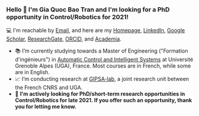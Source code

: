 ### Hello 👋 I'm Gia Quoc Bao Tran and I'm looking for a PhD opportunity in Control/Robotics for 2021!
:computer: I'm reachable by [Email](mailto:gia-quoc-bao.tran@grenoble-inp.org), and here are my [Homepage](https://www.tran-gia-quoc-bao.com/), [LinkedIn](https://www.linkedin.com/in/tran-gia-quoc-bao/), [Google Scholar](https://scholar.google.fr/citations?hl=en&user=j7GowkcAAAAJ&sortby=pubdate&view_op=list_works&gmla=AJsN-F6fLm0IMSpRxtBXAQljmDQtw01THyYzxmJcx2MYTHZmkekfXQTc5n5kipvyXRjuGSHjspVYx0be6MPEcjL1mOTMVCbfTuWn_cb6eOWqsjBMQup1v2I), [ResearchGate](https://www.researchgate.net/profile/Gia_Quoc_Bao_Tran), [ORCID](https://orcid.org/0000-0002-0150-8805), and [Academia](https://univ-grenoble-alpes.academia.edu/GiaQuocBaoTran).
- :books: I’m currently studying towards a Master of Engineering ("Formation d'ingénieurs") in [Automatic Control and Intelligent Systems](https://ense3.grenoble-inp.fr/fr/formation/filiere-automatique-systemes-intelligents#page-presentation) at Université Grenoble Alpes (UGA), France. Most courses are in French, while some are in English.
- :chart_with_upwards_trend: I’m conducting research at [GIPSA-lab](http://www.gipsa-lab.grenoble-inp.fr/en/home.php), a joint research unit between the French CNRS and UGA.
- :mag_right: **I'm actively looking for PhD/short-term research opportunities in Control/Robotics for late 2021. If you offer such an opportunity, thank you for letting me know.**
